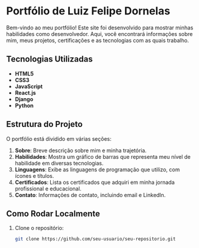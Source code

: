 # Portfólio de Luiz Felipe Dornelas

Bem-vindo ao meu portfólio! Este site foi desenvolvido para mostrar minhas habilidades como desenvolvedor. Aqui, você encontrará informações sobre mim, meus projetos, certificações e as tecnologias com as quais trabalho.

## Tecnologias Utilizadas

- **HTML5**
- **CSS3**
- **JavaScript**
- **React.js**
- **Django**
- **Python**

## Estrutura do Projeto

O portfólio está dividido em várias seções:

1. **Sobre**: Breve descrição sobre mim e minha trajetória.
2. **Habilidades**: Mostra um gráfico de barras que representa meu nível de habilidade em diversas tecnologias.
3. **Linguagens**: Exibe as linguagens de programação que utilizo, com ícones e títulos.
4. **Certificados**: Lista os certificados que adquiri em minha jornada profissional e educacional.
5. **Contato**: Informações de contato, incluindo email e LinkedIn.

## Como Rodar Localmente

1. Clone o repositório:
   ```bash
   git clone https://github.com/seu-usuario/seu-repositorio.git
